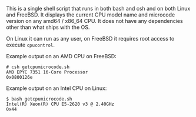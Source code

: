 This is a single shell script that runs in both bash and csh and on both
Linux and FreeBSD.  It displays the current CPU model name and microcode
version on any amd64 / x86_64 CPU.  It does not have any dependencies other
than what ships with the OS.

On Linux it can run as any user, on FreeBSD it requires root access to
execute `cpucontrol`.

Example output on an AMD CPU on FreeBSD:

```
# csh getcpumicrocode.sh
AMD EPYC 7351 16-Core Processor
0x0800126e
```

Example output on an Intel CPU on Linux:

```
$ bash getcpumicrocode.sh
Intel(R) Xeon(R) CPU E5-2620 v3 @ 2.40GHz
0x44
```
